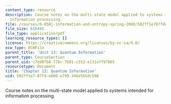 ```yaml
---
content_type: resource
description: Course notes on the multi-state model applied to systems intended for
  information processing.
file: /courses/6-050j-information-and-entropy-spring-2008/502ff1e787fde800e79934be5b5dc508_MIT6_050JS08_chapter13.pdf
file_size: 616445
file_type: application/pdf
learning_resource_types: []
license: https://creativecommons.org/licenses/by-nc-sa/4.0/
ocw_type: OCWFile
parent_title: 'Unit 13: Quantum Information'
parent_type: CourseSection
parent_uid: c7e90fb8-77bc-7b01-c552-e131a7f97b65
resourcetype: Document
title: 'Chapter 13: Quantum Information'
uid: 502ff1e7-87fd-e800-e799-34be5b5dc508
---
```

Course notes on the multi-state model applied to systems intended for information processing.